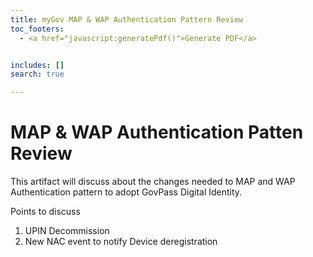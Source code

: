 ```yaml
---
title: myGov MAP & WAP Authentication Pattern Review 
toc_footers: 
  - <a href="javascript:generatePdf()">Generate PDF</a>


includes: []
search: true

---
```


# MAP & WAP Authentication Patten Review 

This artifact will discuss about the changes needed to MAP and WAP Authentication pattern to adopt GovPass Digital Identity. 

Points to discuss 

  1. UPIN Decommission 
  1. New NAC event to notify Device deregistration 
  
  